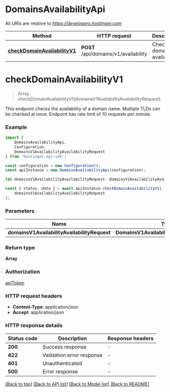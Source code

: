 # DomainsAvailabilityApi

All URIs are relative to *https://developers.hostinger.com*

|Method | HTTP request | Description|
|------------- | ------------- | -------------|
|[**checkDomainAvailabilityV1**](#checkdomainavailabilityv1) | **POST** /api/domains/v1/availability | Check domain availability|

# **checkDomainAvailabilityV1**
> Array<DomainsV1AvailabilityAvailabilityResource> checkDomainAvailabilityV1(domainsV1AvailabilityAvailabilityRequest)

This endpoint checks the availability of a domain name. Multiple TLDs can be checked at once.  Endpoint has rate limit of 10 requests per minute.

### Example

```typescript
import {
    DomainsAvailabilityApi,
    Configuration,
    DomainsV1AvailabilityAvailabilityRequest
} from 'hostinger-api-sdk';

const configuration = new Configuration();
const apiInstance = new DomainsAvailabilityApi(configuration);

let domainsV1AvailabilityAvailabilityRequest: DomainsV1AvailabilityAvailabilityRequest; //

const { status, data } = await apiInstance.checkDomainAvailabilityV1(
    domainsV1AvailabilityAvailabilityRequest
);
```

### Parameters

|Name | Type | Description  | Notes|
|------------- | ------------- | ------------- | -------------|
| **domainsV1AvailabilityAvailabilityRequest** | **DomainsV1AvailabilityAvailabilityRequest**|  | |


### Return type

**Array<DomainsV1AvailabilityAvailabilityResource>**

### Authorization

[apiToken](../README.md#apiToken)

### HTTP request headers

 - **Content-Type**: application/json
 - **Accept**: application/json


### HTTP response details
| Status code | Description | Response headers |
|-------------|-------------|------------------|
|**200** | Success response |  -  |
|**422** | Validation error response |  -  |
|**401** | Unauthenticated |  -  |
|**500** | Error response |  -  |

[[Back to top]](#) [[Back to API list]](../README.md#documentation-for-api-endpoints) [[Back to Model list]](../README.md#documentation-for-models) [[Back to README]](../README.md)

